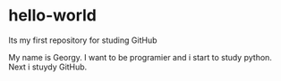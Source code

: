 # hello-world
Its my first repository for studing GitHub

My name is Georgy. 
I want to be programier and i start to study python.
Next i stuydy GitHub.

